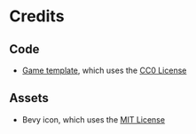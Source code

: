 # Credits

## Code

- [Game template](https://github.com/NiklasEi/bevy_game_template), which uses the [CC0 License](licenses/game_template_license.md)

## Assets

- Bevy icon, which uses the [MIT License](licenses/Bevy_MIT_License.md)
